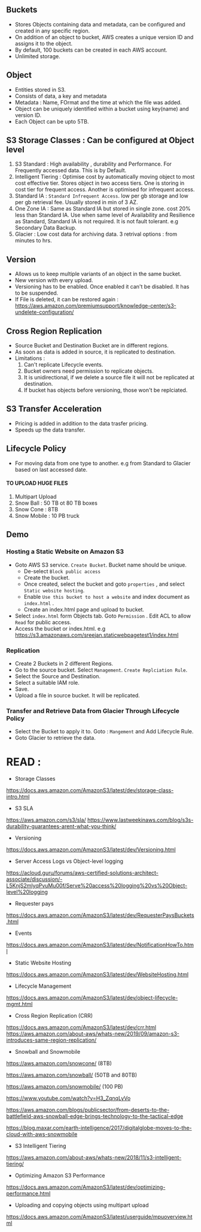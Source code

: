 ## Buckets
 - Stores Objects containing data and metadata, can be configured and created in any specific region.
 - On addition of an object to bucket, AWS creates a unique version ID and assigns it to the object.
 - By default, 100 buckets can be created in each AWS account.
 - Unlimited storage.

## Object
 - Entities stored in S3.
 - Consists of data, a key and metadata
 - Metadata : Name, FOrmat and the time at which the file was added.
 - Object can be uniquely identified within a bucket using key(name) and version ID.
 - Each Object can be upto 5TB.

## S3 Storage Classes : Can be configured at Object level
  1. S3 Standard : High availability , durability and Performance. For Frequently accessed data. This is by Default.
  2. Intelligent Tiering : Optimise cost by automatically moving object to most cost effective tier. Stores object in two access tiers.
                            One is storing in cost tier for frequent access. Another is optimised for infrequent access.
  3. Standard IA : `Standard Infrequent Access`. low per gb storage and low per gb retrieval fee. Usually stored in min of 3 AZ.
  4. One Zone IA : Same as Standard IA but stored in single zone. cost 20% less than Standard IA.
                      Use when same level of Availability and Resilience as Standard, Standard IA is not required.  It is not fault tolerant.
                      e.g Secondary Data Backup.
  5. Glacier : Low cost data for archiving data. 3 retrival options : from minutes to hrs. 


## Version
 - Allows us to keep multiple variants of an object in the same bucket.
 - New version with every upload.
 - Versioning has to be enabled. Once enabled it can't be disabled. It has to be suspended.
 - If File is deleted, it can be restored again : https://aws.amazon.com/premiumsupport/knowledge-center/s3-undelete-configuration/

## Cross Region Replication
 - Source Bucket and Destination Bucket are in different regions.
 - As soon as data is added in source, it is replicated to destination.
 - Limitations : 
    1. Can't replicate Lifecycle events.
    2. Bucket owners need permission to replicate objects.
    3. It is unidirectional, if we delete a source file it will not be replicated at destination.
    4. If bucket has objects before versioning, those won't be replciated.

## S3 Transfer Acceleration
 - Pricing is added in addition to the data trasfer pricing.
 - Speeds up the data transfer.

## Lifecycle Policy
 - For moving data from one type to another. e.g from Standard to Glacier based on last accessed date.

#### TO UPLOAD HUGE FILES

1. Multipart Upload
2. Snow Ball : 50 TB ot 80 TB boxes
3. Snow Cone : 8TB
4. Snow Mobile : 10 PB truck

## Demo

### Hosting a Static Website on Amazon S3
  - Goto AWS S3 service. `Create Bucket`. Bucket name should be unique.
	- De-select `Block public access` 
	- Create the bucket.
	- Once created, select the bucket and goto `properties` , and select `Static website hosting`.
	- Enable `Use this bucket to host a website` and index document as `index.html` .
	- Create an index.html page and upload to bucket.
  - Select `index.html` form Objects tab. Goto `Permission` . Edit ACL to allow `Read` for public access.
  - Access the bucket or index.html. e.g https://s3.amazonaws.com/sreejan.staticwebpagetest1/index.html

### Replication
  - Create 2 Buckets in 2 different Regions.
  - Go to the source bucket. Select `Management`. `Create Replciation Rule`.
  - Select the Source and Destination.
  - Select a suitable IAM role.
  - Save.
  - Upload a file in source bucket. It will be replicated.

### Transfer and Retrieve Data from Glacier Through Lifecycle Policy
  - Select the Bucket to apply it to. Goto : `Mangement` and Add Lifecycle Rule. 
  - Goto Glacier to retrieve the data.


# READ :

- Storage Classes

https://docs.aws.amazon.com/AmazonS3/latest/dev/storage-class-intro.html

- S3 SLA

https://aws.amazon.com/s3/sla/
https://www.lastweekinaws.com/blog/s3s-durability-guarantees-arent-what-you-think/

- Versioning

https://docs.aws.amazon.com/AmazonS3/latest/dev/Versioning.html

- Server Access Logs vs Object-level logging

https://acloud.guru/forums/aws-certified-solutions-architect-associate/discussion/-L5KnjS2mlyqPvuMu00f/Serve%20access%20logging%20vs%20Object-level%20logging

- Requester pays

https://docs.aws.amazon.com/AmazonS3/latest/dev/RequesterPaysBuckets.html

- Events

https://docs.aws.amazon.com/AmazonS3/latest/dev/NotificationHowTo.html

- Static Website Hosting

https://docs.aws.amazon.com/AmazonS3/latest/dev/WebsiteHosting.html

- Lifecycle Management

https://docs.aws.amazon.com/AmazonS3/latest/dev/object-lifecycle-mgmt.html

- Cross Region Replication (CRR)

https://docs.aws.amazon.com/AmazonS3/latest/dev/crr.html
https://aws.amazon.com/about-aws/whats-new/2019/09/amazon-s3-introduces-same-region-replication/

- Snowball and Snowmobile

https://aws.amazon.com/snowcone/ (8TB)

https://aws.amazon.com/snowball/ (50TB and 80TB)

https://aws.amazon.com/snowmobile/ (100 PB)

https://www.youtube.com/watch?v=H3_ZqnqLyVo

https://aws.amazon.com/blogs/publicsector/from-deserts-to-the-battlefield-aws-snowball-edge-brings-technology-to-the-tactical-edge

https://blog.maxar.com/earth-intelligence/2017/digitalglobe-moves-to-the-cloud-with-aws-snowmobile

- S3 Intelligent Tiering

https://aws.amazon.com/about-aws/whats-new/2018/11/s3-intelligent-tiering/

- Optimizing Amazon S3 Performance

https://docs.aws.amazon.com/AmazonS3/latest/dev/optimizing-performance.html

- Uploading and copying objects using multipart upload

https://docs.aws.amazon.com/AmazonS3/latest/userguide/mpuoverview.html  